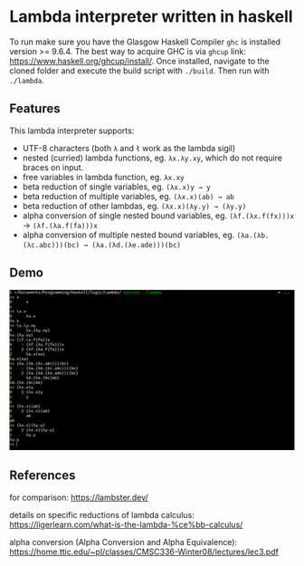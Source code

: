 # Lambda interpreter written in haskell

To run make sure you have the Glasgow Haskell Compiler `ghc` is installed version >= 9.6.4. The best way to acquire GHC is via `ghcup` link: https://www.haskell.org/ghcup/install/. Once installed, navigate to the cloned folder and execute the build script with `./build`. Then run with `./lambda`.

## Features
This lambda interpreter supports:
  - UTF-8 characters (both `λ` and `ł` work as the lambda sigil)
  - nested (curried) lambda functions, eg. `λx.λy.xy`, which do not require braces on input.
  - free variables in lambda function, eg. `λx.xy`
  - beta reduction of single variables, eg. `(λx.x)y → y`
  - beta reduction of multiple variables, eg. `(λx.x)(ab) → ab`
  - beta reduction of other lambdas, eg. `(λx.x)(λy.y) → (λy.y)`
  - alpha conversion of single nested bound variables, eg. `(λf.(λx.f(fx)))x` → `(λf.(λa.f(fa)))x`
  - alpha conversion of multiple nested bound variables, eg. `(λa.(λb.(λc.abc)))(bc) → (λa.(λd.(λe.ade)))(bc)`

## Demo
![demo](https://github.com/Luke-A-C-Roberts/Lambda/blob/master/demo.png?raw=true)

## References
for comparison: https://lambster.dev/

details on specific reductions of lambda calculus: https://ligerlearn.com/what-is-the-lambda-%ce%bb-calculus/

alpha conversion (Alpha Conversion and Alpha Equivalence): https://home.ttic.edu/~pl/classes/CMSC336-Winter08/lectures/lec3.pdf
